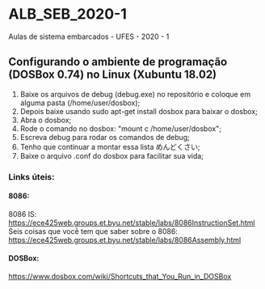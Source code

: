 # ALB_SEB_2020-1
Aulas de sistema embarcados - UFES - 2020 - 1


## Configurando o ambiente de programação (DOSBox 0.74) no Linux (Xubuntu 18.02)

1) Baixe os arquivos de debug (debug.exe) no repositório e coloque em alguma pasta (/home/user/dosbox);
2) Depois baixe usando sudo apt-get install dosbox para baixar o dosbox;
3) Abra o dosbox;
4) Rode o comando no dosbox: "mount c /home/user/dosbox";
5) Escreva debug para rodar os comandos de debug;
6) Tenho que continuar a montar essa lista めんどくさい;
7) Baixe o arquivo .conf do dosbox para facilitar sua vida;

### Links úteis:
#### 8086:
8086 IS: https://ece425web.groups.et.byu.net/stable/labs/8086InstructionSet.html
Seis coisas que você tem que saber sobre o 8086: https://ece425web.groups.et.byu.net/stable/labs/8086Assembly.html

#### DOSBox:
https://www.dosbox.com/wiki/Shortcuts_that_You_Run_in_DOSBox
